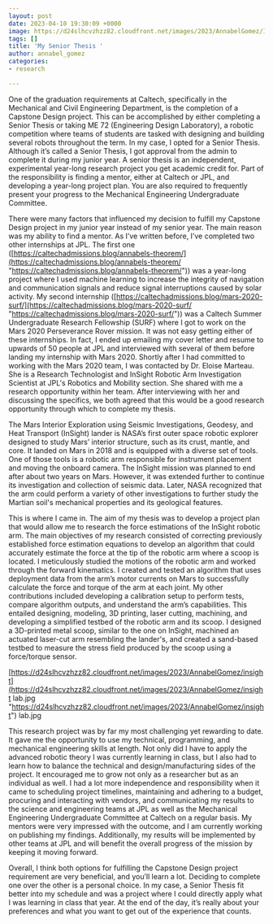 ```yaml
---
layout: post
date: 2023-04-10 19:30:09 +0000
image: https://d24slhcvzhzz82.cloudfront.net/images/2023/AnnabelGomez/Insight .jpg
tags: []
title: 'My Senior Thesis '
author: annabel_gomez
categories:
- research

---
```

One of the graduation requirements at Caltech, specifically in the Mechanical and Civil Engineering Department, is the completion of a Capstone Design project. This can be accomplished by either completing a Senior Thesis or taking ME 72 (Engineering Design Laboratory), a robotic competition where teams of students are tasked with designing and building several robots throughout the term. In my case, I opted for a Senior Thesis. Although it’s called a Senior Thesis, I got approval from the admin to complete it during my junior year. A senior thesis is an independent, experimental year-long research project you get academic credit for. Part of the responsibility is finding a mentor, either at Caltech or JPL, and developing a year-long project plan. You are also required to frequently present your progress to the Mechanical Engineering Undergraduate Committee.

There were many factors that influenced my decision to fulfill my Capstone Design project in my junior year instead of my senior year. The main reason was my ability to find a mentor. As I’ve written before, I’ve completed two other internships at JPL. The first one ([https://caltechadmissions.blog/annabels-theorem/](https://caltechadmissions.blog/annabels-theorem/ "https://caltechadmissions.blog/annabels-theorem/")) was a year-long project where I used machine learning to increase the integrity of navigation and communication signals and reduce signal interruptions caused by solar activity. My second internship ([https://caltechadmissions.blog/mars-2020-surf/](https://caltechadmissions.blog/mars-2020-surf/ "https://caltechadmissions.blog/mars-2020-surf/")) was a Caltech Summer Undergraduate Research Fellowship (SURF) where I got to work on the Mars 2020 Perseverance Rover mission. It was not easy getting either of these internships. In fact, I ended up emailing my cover letter and resume to upwards of 50 people at JPL and interviewed with several of them before landing my internship with Mars 2020. Shortly after I had committed to working with the Mars 2020 team, I was contacted by Dr. Eloise Marteau. She is a Research Technologist and InSight Robotic Arm Investigation Scientist at JPL's Robotics and Mobility section. She shared with me a research opportunity within her team. After interviewing with her and discussing the specifics, we both agreed that this would be a good research opportunity through which to complete my thesis.

The Mars Interior Exploration using Seismic Investigations, Geodesy, and Heat Transport (InSight) lander is NASA’s first outer space robotic explorer designed to study Mars’ interior structure, such as its crust, mantle, and core. It landed on Mars in 2018 and is equipped with a diverse set of tools. One of those tools is a robotic arm responsible for instrument placement and moving the onboard camera. The InSight mission was planned to end after about two years on Mars. However, it was extended further to continue its investigation and collection of seismic data. Later, NASA recognized that the arm could perform a variety of other investigations to further study the Martian soil's mechanical properties and its geological features.

This is where I came in. The aim of my thesis was to develop a project plan that would allow me to research the force estimations of the InSight robotic arm. The main objectives of my research consisted of correcting previously established force estimation equations to develop an algorithm that could accurately estimate the force at the tip of the robotic arm where a scoop is located. I meticulously studied the motions of the robotic arm and worked through the forward kinematics. I created and tested an algorithm that uses deployment data from the arm’s motor currents on Mars to successfully calculate the force and torque of the arm at each joint. My other contributions included developing a calibration setup to perform tests, compare algorithm outputs, and understand the arm’s capabilities. This entailed designing, modeling, 3D printing, laser cutting, machining, and developing a simplified testbed of the robotic arm and its scoop. I designed a 3D-printed metal scoop, similar to the one on InSight, machined an actuated laser-cut arm resembling the lander's, and created a sand-based testbed to measure the stress field produced by the scoop using a force/torque sensor.

[https://d24slhcvzhzz82.cloudfront.net/images/2023/AnnabelGomez/insight](https://d24slhcvzhzz82.cloudfront.net/images/2023/AnnabelGomez/insight lab.jpg "https://d24slhcvzhzz82.cloudfront.net/images/2023/AnnabelGomez/insight") lab.jpg

This research project was by far my most challenging yet rewarding to date. It gave me the opportunity to use my technical, programming, and mechanical engineering skills at length. Not only did I have to apply the advanced robotic theory I was currently learning in class, but I also had to learn how to balance the technical and design/manufacturing sides of the project. It encouraged me to grow not only as a researcher but as an individual as well. I had a lot more independence and responsibility when it came to scheduling project timelines, maintaining and adhering to a budget, procuring and interacting with vendors, and communicating my results to the science and engineering teams at JPL as well as the Mechanical Engineering Undergraduate Committee at Caltech on a regular basis. My mentors were very impressed with the outcome, and I am currently working on publishing my findings. Additionally, my results will be implemented by other teams at JPL and will benefit the overall progress of the mission by keeping it moving forward.

Overall, I think both options for fulfilling the Capstone Design project requirement are very beneficial, and you’ll learn a lot. Deciding to complete one over the other is a personal choice. In my case, a Senior Thesis fit better into my schedule and was a project where I could directly apply what I was learning in class that year. At the end of the day, it’s really about your preferences and what you want to get out of the experience that counts.